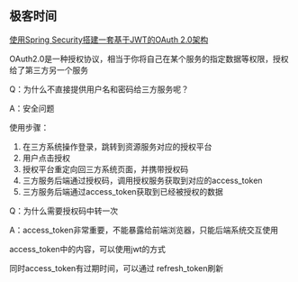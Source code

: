 
## 极客时间
[使用Spring Security搭建一套基于JWT的OAuth 2.0架构](https://time.geekbang.org/column/article/264179?utm_campaign=geektime_search&utm_content=geektime_search&utm_medium=geektime_search&utm_source=geektime_search&utm_term=geektime_search)


OAuth2.0是一种授权协议，相当于你将自己在某个服务的指定数据等权限，授权给了第三方另一个服务

Q：为什么不直接提供用户名和密码给三方服务呢？

A：安全问题

使用步骤：

1. 在三方系统操作登录，跳转到资源服务对应的授权平台
2. 用户点击授权
3. 授权平台重定向回三方系统页面，并携带授权码
4. 三方服务后端通过授权码，调用授权服务获取到对应的access_token
5. 三方服务后端通过access_token获取到已经被授权的数据

Q：为什么需要授权码中转一次

A：access_token非常重要，不能暴露给前端浏览器，只能后端系统交互使用

access_token中的内容，可以使用jwt的方式

同时access_token有过期时间，可以通过 refresh_token刷新